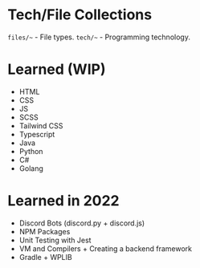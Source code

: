 # Tech/File Collections

`files/~` - File types.
`tech/~` - Programming technology.

# Learned (WIP)

- HTML
- CSS
- JS
- SCSS
- Tailwind CSS
- Typescript
- Java
- Python
- C#
- Golang

# Learned in 2022

- Discord Bots (discord.py + discord.js)
- NPM Packages
- Unit Testing with Jest
- VM and Compilers + Creating a backend framework 
- Gradle + WPLIB
